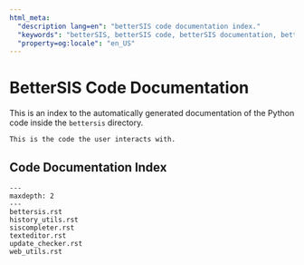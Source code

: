 ```yaml
---
html_meta:
  "description lang=en": "betterSIS code documentation index."
  "keywords": "betterSIS, betterSIS code, betterSIS documentation, betterSIS code documentation"
  "property=og:locale": "en_US"
---
```


# BetterSIS Code Documentation

This is an index to the automatically generated documentation of the Python code inside the ```bettersis``` directory.

```{note}
This is the code the user interacts with.
```

## Code Documentation Index

```{toctree}
---
maxdepth: 2
---
bettersis.rst
history_utils.rst
siscompleter.rst
texteditor.rst
update_checker.rst
web_utils.rst
```
